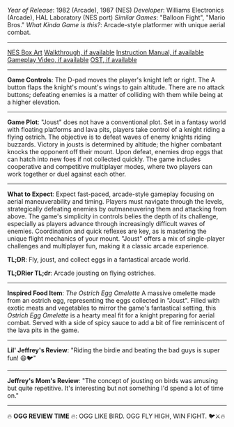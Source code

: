 *Year of Release*: 1982 (Arcade), 1987 (NES)
*Developer*: Williams Electronics (Arcade), HAL Laboratory (NES port)
*Similar Games*: "Balloon Fight", "Mario Bros."
*What Kinda Game is this?*: Arcade-style platformer with unique aerial combat.

---
[NES Box Art](https://www.google.com/search?tbm=isch&q=NES+Box+Art+Joust) 
[Walkthrough, if available](https://www.google.com/search?q=Walkthrough+NES+Joust)
[Instruction Manual, if available](https://www.google.com/search?q=NES+Instruction+Manual+Joust)
[Gameplay Video, if available](https://www.youtube.com/results?search_query=gameplay+NES+Joust) 
[OST, if available](https://www.youtube.com/results?search_query=NES+Joust+OST)

- - -
**Game Controls**:
The D-pad moves the player's knight left or right. The A button flaps the knight's mount's wings to gain altitude. There are no attack buttons; defeating enemies is a matter of colliding with them while being at a higher elevation.

- - -
**Game Plot**: 
"Joust" does not have a conventional plot. Set in a fantasy world with floating platforms and lava pits, players take control of a knight riding a flying ostrich. The objective is to defeat waves of enemy knights riding buzzards. Victory in jousts is determined by altitude; the higher combatant knocks the opponent off their mount. Upon defeat, enemies drop eggs that can hatch into new foes if not collected quickly. The game includes cooperative and competitive multiplayer modes, where two players can work together or duel against each other.

- - -
**What to Expect**: 
Expect fast-paced, arcade-style gameplay focusing on aerial maneuverability and timing. Players must navigate through the levels, strategically defeating enemies by outmaneuvering them and attacking from above. The game's simplicity in controls belies the depth of its challenge, especially as players advance through increasingly difficult waves of enemies. Coordination and quick reflexes are key, as is mastering the unique flight mechanics of your mount. "Joust" offers a mix of single-player challenges and multiplayer fun, making it a classic arcade experience.

**TL;DR**:
Fly, joust, and collect eggs in a fantastical arcade world.

**TL;DRier TL;dr**: 
Arcade jousting on flying ostriches.

---
**Inspired Food Item**: *The Ostrich Egg Omelette*
A massive omelette made from an ostrich egg, representing the eggs collected in "Joust". Filled with exotic meats and vegetables to mirror the game's fantastical setting, this *Ostrich Egg Omelette* is a hearty meal fit for a knight preparing for aerial combat. Served with a side of spicy sauce to add a bit of fire reminiscent of the lava pits in the game.

---
**Lil' Jeffrey's Review**: "Riding the birdie and beating the bad guys is super fun! 😄🐦"

---
**Jeffrey's Mom's Review**: "The concept of jousting on birds was amusing but quite repetitive. It's interesting but not something I'd spend a lot of time on."

---
🔥 **OGG REVIEW TIME** 🔥: OGG LIKE BIRD. OGG FLY HIGH, WIN FIGHT. 🐦⚔️🔥